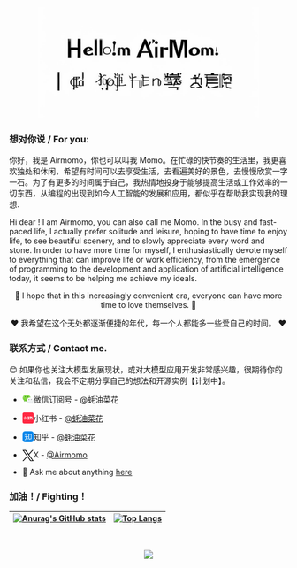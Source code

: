 <p align="center"> 
  <img src="./assets/hello-short.png" width="400px" height="200px"/>
</p>

### 想对你说 / For you:

你好，我是 Airmomo，你也可以叫我 Momo。在忙碌的快节奏的生活里，我更喜欢独处和休闲，希望有时间可以去享受生活，去看遍美好的景色，去慢慢欣赏一字一石。为了有更多的时间属于自己，我热情地投身于能够提高生活或工作效率的一切东西，从编程的出现到如今人工智能的发展和应用，都似乎在帮助我实现我的理想.

Hi dear ! I am Airmomo, you can also call me Momo. In the busy and fast-paced life, I actually prefer solitude and leisure, hoping to have time to enjoy life, to see beautiful scenery, and to slowly appreciate every word and stone. In order to have more time for myself, I enthusiastically devote myself to everything that can improve life or work efficiency, from the emergence of programming to the development and application of artificial intelligence today, it seems to be helping me achieve my ideals.

<p align="center"> 
  🌹 I hope that in this increasingly convenient era, everyone can have more time to love themselves. 🌹
</p>
<p align="center"> 
  ❤️ 我希望在这个无处都逐渐便捷的年代，每一个人都能多一些爱自己的时间。 ❤️
</p>

### 联系方式 / Contact me.

😊 如果你也关注大模型发展现状，或对大模型应用开发非常感兴趣，很期待你的关注和私信，我会不定期分享自己的想法和开源实例【计划中】。

- <img align="left" alt="蚝油菜花 | WeChat" width="20px" style="margin-right: 0px" src="./assets/wecaht.png" />微信订阅号 - @蚝油菜花

- <img align="left" alt="蚝油菜花 | Little Red Book" width="20px" style="margin-right: 0px" src="./assets/xiaohongshu.png" />小红书 - <a href="https://www.xiaohongshu.com/user/profile/5c349b14000000000700d576">@蚝油菜花</a>

- <img align="left" alt="蚝油菜花 | Zhihu" width="20px" style="margin-right: 0px" src="./assets/zhihu.png"/>知乎 - <a href="https://www.zhihu.com/people/sakura-10-48-81">@蚝油菜花</a>

<!--
- <a href="https://space.bilibili.com/9148256">
      <img align="left" alt="蚝油菜花花 | Bilibili" width="20px" style="margin-right: 0px" src="./assets/bilibili.png" />
    </a>
-->

- <img align="left" alt="Airmomo | X" width="20px" style="margin-right: 0px" src="./assets/x-black.png"/>X - <a href="https://x.com/sakura69660220">@Airmomo</a>

- 💬 Ask me about anything [here](https://github.com/airmomo/airmomo/issues)

### 加油！/ Fighting！

| [![Anurag's GitHub stats](https://github-readme-stats.vercel.app/api?username=airmomo&show_icons=true&include_all_commits=true&theme=buefy&hide_border=true)](https://github.com/anuraghazra/github-readme-stats) | [![Top Langs](https://github-readme-stats.vercel.app/api/top-langs/?username=airmomo&layout=compact&theme=buefy&hide_border=true)](https://github.com/anuraghazra/github-readme-stats) |
| :---------------------------------------------------------------------------------------------------------------------------------------------------------------------------------------------------------------: | :------------------------------------------------------------------------------------------------------------------------------------------------------------------------------------: |

</br>

<p align="center">
  <img src="https://profile-counter.glitch.me/airmomo/count.svg"/>
</p>
